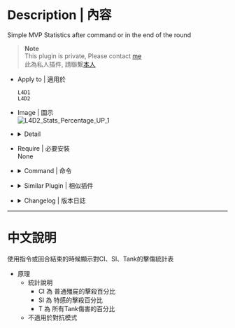 # Description | 內容
Simple MVP Statistics after command or in the end of the round

> __Note__ <br/>
This plugin is private, Please contact [me](https://github.com/fbef0102/Game-Private_Plugin#私人插件列表-private-plugins-list)<br/>
此為私人插件, 請聯繫[本人](https://github.com/fbef0102/Game-Private_Plugin#私人插件列表-private-plugins-list)

* Apply to | 適用於
	```
	L4D1
	L4D2
	```

* Image | 圖示
	<br/>![L4D2_Stats_Percentage_UP_1](image/L4D2_Stats_Percentage_UP_1.jpg)

* <details><summary>Detail</summary>

	* CI is the percentage of commons killed by each player from all kills by everyone.
	* SI is the percentage of specials killed by each player from all kills by everyone.
	* T is the percentage of damage to all tanks by each player from the total damage to all tanks from all players.
</details>

* Require | 必要安裝
<br/>None

* <details><summary>Command | 命令</summary>

	* **Display Survivors Stats**
		```php
		sm_stats
		```
</details>

* <details><summary>Similar Plugin | 相似插件</summary>

	1. [kills](https://github.com/fbef0102/L4D1_2-Plugins/tree/master/kills): Show statistics of surviviors (kill S.I, C.I. and FF)on round end
		> 擊殺殭屍與特殊感染者統計
</details>

* <details><summary>Changelog | 版本日誌</summary>

	* v1.1
	    * More accurate damage done to tank

    * v1.0
        * [By alasfourom](https://forums.alliedmods.net/showpost.php?p=2788307&postcount=2)
</details>

- - - -
# 中文說明
使用指令或回合結束的時候顯示對CI、SI、Tank的擊傷統計表

* 原理
	* 統計說明
		* CI 為 普通殭屍的擊殺百分比<br/>
		* SI 為 特感的擊殺百分比<br/>
		* T 為 所有Tank傷害的百分比
	* 不適用於對抗模式

